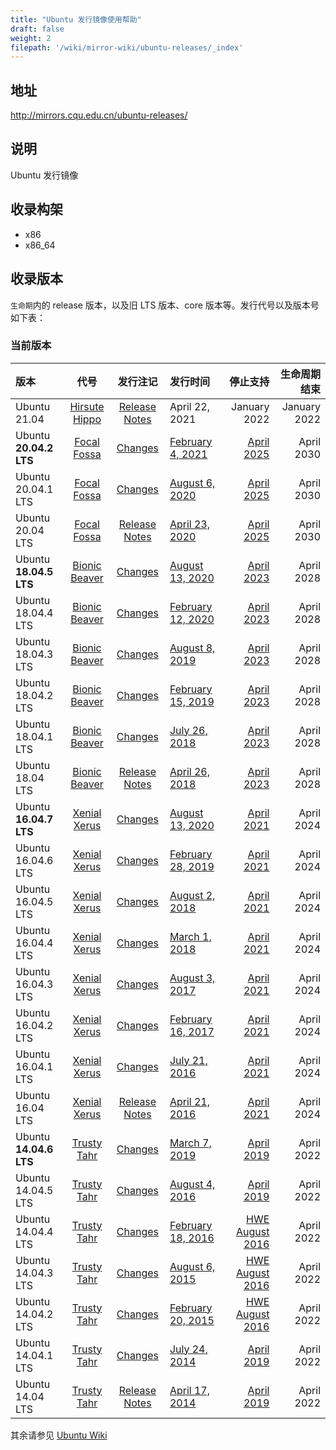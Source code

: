 ```yaml
---
title: "Ubuntu 发行镜像使用帮助"
draft: false
weight: 2
filepath: '/wiki/mirror-wiki/ubuntu-releases/_index'
---
```

## 地址
http://mirrors.cqu.edu.cn/ubuntu-releases/
## 说明
Ubuntu 发行镜像
## 收录构架
- x86
- x86_64

## 收录版本
`生命期`内的 release 版本，以及旧 LTS 版本、core 版本等。发行代号以及版本号如下表：

### 当前版本
|版本|代号|发行注记|发行时间|停止支持|生命周期结束|
|:--|:-:|:-:|:--|--:|--:|
| Ubuntu 21.04           | [Hirsute Hippo](https://wiki.ubuntu.com/HirsuteHippo) | [Release Notes](https://wiki.ubuntu.com/HirsuteHippo/ReleaseNotes) | April 22, 2021                                               | January 2022                                                 | January 2022    |
| Ubuntu **20.04.2 LTS** | [Focal Fossa](https://wiki.ubuntu.com/FocalFossa)     | [Changes](https://wiki.ubuntu.com/FocalFossa/ReleaseNotes/ChangeSummary/20.04.2) | [February 4, 2021](https://lists.ubuntu.com/archives/ubuntu-announce/2021-February/000264.html) | [April 2025](https://lists.ubuntu.com/archives/ubuntu-announce/2020-April/000256.html) | April 2030      |
| Ubuntu 20.04.1 LTS     | [Focal Fossa](https://wiki.ubuntu.com/FocalFossa)     | [Changes](https://wiki.ubuntu.com/FocalFossa/ReleaseNotes/ChangeSummary/20.04.1) | [August 6, 2020](https://lists.ubuntu.com/archives/ubuntu-announce/2020-August/000259.html) | [April 2025](https://lists.ubuntu.com/archives/ubuntu-announce/2020-April/000256.html) | April 2030      |
| Ubuntu 20.04 LTS       | [Focal Fossa](https://wiki.ubuntu.com/FocalFossa)     | [Release Notes](https://wiki.ubuntu.com/FocalFossa/ReleaseNotes) | [April 23, 2020](https://lists.ubuntu.com/archives/ubuntu-announce/2020-April/000256.html) | [April 2025](https://lists.ubuntu.com/archives/ubuntu-announce/2020-April/000256.html) | April 2030      |
| Ubuntu **18.04.5 LTS** | [Bionic Beaver](https://wiki.ubuntu.com/BionicBeaver) | [Changes](https://wiki.ubuntu.com/BionicBeaver/ReleaseNotes/ChangeSummary/18.04.5) | [August 13, 2020](https://lists.ubuntu.com/archives/ubuntu-announce/2020-August/000260.html) | [April 2023](https://lists.ubuntu.com/archives/ubuntu-announce/2018-April/000231.html) | April 2028      |
| Ubuntu 18.04.4 LTS     | [Bionic Beaver](https://wiki.ubuntu.com/BionicBeaver) | [Changes](https://wiki.ubuntu.com/BionicBeaver/ReleaseNotes/ChangeSummary/18.04.4) | [February 12, 2020](https://lists.ubuntu.com/archives/ubuntu-announce/2020-February/000254.html) | [April 2023](https://lists.ubuntu.com/archives/ubuntu-announce/2018-April/000231.html) | April 2028      |
| Ubuntu 18.04.3 LTS     | [Bionic Beaver](https://wiki.ubuntu.com/BionicBeaver) | [Changes](https://wiki.ubuntu.com/BionicBeaver/ReleaseNotes/ChangeSummary/18.04.3) | [August 8, 2019](https://lists.ubuntu.com/archives/ubuntu-announce/2019-August/000248.html) | [April 2023](https://lists.ubuntu.com/archives/ubuntu-announce/2018-April/000231.html) | April 2028      |
| Ubuntu 18.04.2 LTS     | [Bionic Beaver](https://wiki.ubuntu.com/BionicBeaver) | [Changes](https://wiki.ubuntu.com/BionicBeaver/ReleaseNotes/ChangeSummary/18.04.2) | [February 15, 2019](https://lists.ubuntu.com/archives/ubuntu-announce/2019-February/000238.html) | [April 2023](https://lists.ubuntu.com/archives/ubuntu-announce/2018-April/000231.html) | April 2028      |
| Ubuntu 18.04.1 LTS     | [Bionic Beaver](https://wiki.ubuntu.com/BionicBeaver) | [Changes](https://wiki.ubuntu.com/BionicBeaver/ReleaseNotes/ChangeSummary/18.04.1) | [July 26, 2018](https://lists.ubuntu.com/archives/ubuntu-announce/2018-July/000234.html) | [April 2023](https://lists.ubuntu.com/archives/ubuntu-announce/2018-April/000231.html) | April 2028      |
| Ubuntu 18.04 LTS       | [Bionic Beaver](https://wiki.ubuntu.com/BionicBeaver) | [Release Notes](https://wiki.ubuntu.com/BionicBeaver/ReleaseNotes) | [April 26, 2018](https://lists.ubuntu.com/archives/ubuntu-announce/2018-April/000231.html) | [April 2023](https://lists.ubuntu.com/archives/ubuntu-announce/2018-April/000231.html) | April 2028      |
| Ubuntu **16.04.7 LTS** | [Xenial Xerus](https://wiki.ubuntu.com/XenialXerus)   | [Changes](https://wiki.ubuntu.com/XenialXerus/ReleaseNotes/ChangeSummary/16.04.7) | [August 13, 2020](https://lists.ubuntu.com/archives/ubuntu-announce/2020-August/000261.html) | [April 2021](https://lists.ubuntu.com/archives/ubuntu-announce/2016-April/000207.html) | April 2024      |
| Ubuntu 16.04.6 LTS     | [Xenial Xerus](https://wiki.ubuntu.com/XenialXerus)   | [Changes](https://wiki.ubuntu.com/XenialXerus/ReleaseNotes/ChangeSummary/16.04.6) | [February 28, 2019](https://lists.ubuntu.com/archives/ubuntu-announce/2019-February/000239.html) | [April 2021](https://lists.ubuntu.com/archives/ubuntu-announce/2016-April/000207.html) | April 2024      |
| Ubuntu 16.04.5 LTS     | [Xenial Xerus](https://wiki.ubuntu.com/XenialXerus)   | [Changes](https://wiki.ubuntu.com/XenialXerus/ReleaseNotes/ChangeSummary/16.04.5) | [August 2, 2018](https://lists.ubuntu.com/archives/ubuntu-announce/2018-August/000235.html) | [April 2021](https://lists.ubuntu.com/archives/ubuntu-announce/2016-April/000207.html) | April 2024      |
| Ubuntu 16.04.4 LTS     | [Xenial Xerus](https://wiki.ubuntu.com/XenialXerus)   | [Changes](https://wiki.ubuntu.com/XenialXerus/ReleaseNotes/ChangeSummary/16.04.4) | [March 1, 2018](https://lists.ubuntu.com/archives/ubuntu-announce/2018-March/000229.html) | [April 2021](https://lists.ubuntu.com/archives/ubuntu-announce/2016-April/000207.html) | April 2024      |
| Ubuntu 16.04.3 LTS     | [Xenial Xerus](https://wiki.ubuntu.com/XenialXerus)   | [Changes](https://wiki.ubuntu.com/XenialXerus/ReleaseNotes/ChangeSummary/16.04.3) | [August 3, 2017](https://lists.ubuntu.com/archives/ubuntu-announce/2017-August/000224.html) | [April 2021](https://lists.ubuntu.com/archives/ubuntu-announce/2016-April/000207.html) | April 2024      |
| Ubuntu 16.04.2 LTS     | [Xenial Xerus](https://wiki.ubuntu.com/XenialXerus)   | [Changes](https://wiki.ubuntu.com/XenialXerus/ReleaseNotes/ChangeSummary/16.04.2) | [February 16, 2017](https://lists.ubuntu.com/archives/ubuntu-release/2017-February/004036.html) | [April 2021](https://lists.ubuntu.com/archives/ubuntu-announce/2016-April/000207.html) | April 2024      |
| Ubuntu 16.04.1 LTS     | [Xenial Xerus](https://wiki.ubuntu.com/XenialXerus)   | [Changes](https://wiki.ubuntu.com/XenialXerus/ReleaseNotes/ChangeSummary/16.04.1) | [July 21, 2016](https://lists.ubuntu.com/archives/ubuntu-announce/2016-July/000209.html) | [April 2021](https://lists.ubuntu.com/archives/ubuntu-announce/2016-April/000207.html) | April 2024      |
| Ubuntu 16.04 LTS       | [Xenial Xerus](https://wiki.ubuntu.com/XenialXerus)   | [Release Notes](https://wiki.ubuntu.com/XenialXerus/ReleaseNotes) | [April 21, 2016](https://lists.ubuntu.com/archives/ubuntu-announce/2016-April/000207.html) | [April 2021](https://lists.ubuntu.com/archives/ubuntu-announce/2016-April/000207.html) | April 2024      |
| Ubuntu **14.04.6 LTS** | [Trusty Tahr](https://wiki.ubuntu.com/TrustyTahr)     | [Changes](https://wiki.ubuntu.com/TrustyTahr/ReleaseNotes/ChangeSummary/14.04.6) | [March 7, 2019](https://lists.ubuntu.com/archives/ubuntu-announce/2019-March/000240.html) | [April 2019](https://lists.ubuntu.com/archives/ubuntu-announce/2014-April/000182.html) | April 2022      |
| Ubuntu 14.04.5 LTS     | [Trusty Tahr](https://wiki.ubuntu.com/TrustyTahr)     | [Changes](https://wiki.ubuntu.com/TrustyTahr/ReleaseNotes/ChangeSummary/14.04.5) | [August 4, 2016](https://lists.ubuntu.com/archives/ubuntu-announce/2016-August/000211.html) | [April 2019](https://lists.ubuntu.com/archives/ubuntu-announce/2014-April/000182.html) | April 2022      |
| Ubuntu 14.04.4 LTS     | [Trusty Tahr](https://wiki.ubuntu.com/TrustyTahr)     | [Changes](https://wiki.ubuntu.com/TrustyTahr/ReleaseNotes/ChangeSummary/14.04.4) | [February 18, 2016](https://lists.ubuntu.com/archives/ubuntu-announce/2016-February/000205.html) | [HWE August 2016](https://wiki.ubuntu.com/Kernel/LTSEnablementStack#Kernel.2BAC8-Support.A14.04.x_Ubuntu_Kernel_Support) | April 2022      |
| Ubuntu 14.04.3 LTS     | [Trusty Tahr](https://wiki.ubuntu.com/TrustyTahr)     | [Changes](https://wiki.ubuntu.com/TrustyTahr/ReleaseNotes/ChangeSummary/14.04.3) | [August 6, 2015](https://lists.ubuntu.com/archives/ubuntu-announce/2015-August/000200.html) | [HWE August 2016](https://wiki.ubuntu.com/Kernel/LTSEnablementStack#Kernel.2BAC8-Support.A14.04.x_Ubuntu_Kernel_Support) | April 2022      |
| Ubuntu 14.04.2 LTS     | [Trusty Tahr](https://wiki.ubuntu.com/TrustyTahr)     | [Changes](https://wiki.ubuntu.com/TrustyTahr/ReleaseNotes/ChangeSummary/14.04.2) | [February 20, 2015](https://lists.ubuntu.com/archives/ubuntu-announce/2015-February/000192.html) | [HWE August 2016](https://wiki.ubuntu.com/Kernel/LTSEnablementStack#Kernel.2BAC8-Support.A14.04.x_Ubuntu_Kernel_Support) | April 2022      |
| Ubuntu 14.04.1 LTS     | [Trusty Tahr](https://wiki.ubuntu.com/TrustyTahr)     | [Changes](https://wiki.ubuntu.com/TrustyTahr/ReleaseNotes/ChangeSummary/14.04.1) | [July 24, 2014](https://lists.ubuntu.com/archives/ubuntu-announce/2014-July/000188.html) | [April 2019](https://lists.ubuntu.com/archives/ubuntu-announce/2014-April/000182.html) | April 2022      |
| Ubuntu 14.04 LTS       | [Trusty Tahr](https://wiki.ubuntu.com/TrustyTahr)     | [Release Notes](https://wiki.ubuntu.com/TrustyTahr/ReleaseNotes) | [April 17, 2014](https://lists.ubuntu.com/archives/ubuntu-announce/2014-April/000182.html) | [April 2019](https://lists.ubuntu.com/archives/ubuntu-announce/2014-April/000182.html) | April 2022      |

其余请参见 [Ubuntu Wiki](https://wiki.ubuntu.com/Releases)
